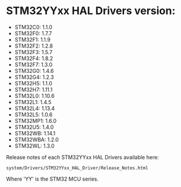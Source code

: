 # STM32YYxx HAL Drivers version:

  * STM32C0: 1.1.0
  * STM32F0: 1.7.7
  * STM32F1: 1.1.9
  * STM32F2: 1.2.8
  * STM32F3: 1.5.7
  * STM32F4: 1.8.2
  * STM32F7: 1.3.0
  * STM32G0: 1.4.6
  * STM32G4: 1.2.3
  * STM32H5: 1.1.0
  * STM32H7: 1.11.1
  * STM32L0: 1.10.6
  * STM32L1: 1.4.5
  * STM32L4: 1.13.4
  * STM32L5: 1.0.6
  * STM32MP1: 1.6.0
  * STM32U5: 1.4.0
  * STM32WB: 1.14.1
  * STM32WBA: 1.2.0
  * STM32WL: 1.3.0

Release notes of each STM32YYxx HAL Drivers available here:

`system/Drivers/STM32YYxx_HAL_Driver/Release_Notes.html`

Where 'YY' is the STM32 MCU series.
